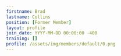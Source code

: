 ```yaml
---
firstname: Brad
lastname: Collins
position: [Former Member]
layout: profile
join_date: YYYY-MM-DD 00:00:00 -400
training: []
profile: /assets/img/members/default/0.png
---
```

